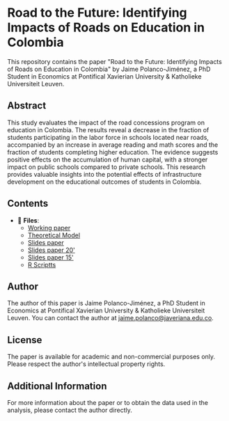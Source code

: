 

# Road to the Future: Identifying Impacts of Roads on Education in Colombia

This repository contains the paper "Road to the Future: Identifying Impacts of Roads on Education in Colombia" by Jaime Polanco-Jiménez, a PhD Student in Economics at Pontifical Xavierian University & Katholieke Universiteit Leuven.

## Abstract

This study evaluates the impact of the road concessions program on education in Colombia. The results reveal a decrease in the fraction of students participating in the labor force in schools located near roads, accompanied by an increase in average reading and math scores and the fraction of students completing higher education. The evidence suggests positive effects on the accumulation of human capital, with a stronger impact on public schools compared to private schools. This research provides valuable insights into the potential effects of infrastructure development on the educational outcomes of students in Colombia.

## Contents

- :file_folder: __Files__:
     + [Working paper](Docs/ROAD_TO_THEFUTURE_IDENTIFYINGIMPACTS_OFROADS_ONEDUCATION_INCOLOMBIA.pdf)
     + [Theoretical Model](Docs/Theoretical_Model.pdf)	
     + [Slides paper](Docs/02_ROAD_TO_THEFUTURE_IDENTIFYINGIMPACTS_OFROADS_ONEDUCATION_INCOLOMBIA.pdf)
     + [Slides paper 20'](Docs/03_ROAD_TO_THEFUTURE_IDENTIFYINGIMPACTS_OFROADS_ONEDUCATION_INCOLOMBIA.pdf)
     + [Slides paper 15'](Docs/15_min_ROAD_TO_THE_FUTURE.pdf)
     + [R Scriptts](Scripts)

## Author

The author of this paper is Jaime Polanco-Jiménez, a PhD Student in Economics at Pontifical Xavierian University & Katholieke Universiteit Leuven. You can contact the author at jaime.polanco@javeriana.edu.co.

## License

The paper is available for academic and non-commercial purposes only. Please respect the author's intellectual property rights.

## Additional Information

For more information about the paper or to obtain the data used in the analysis, please contact the author directly.

